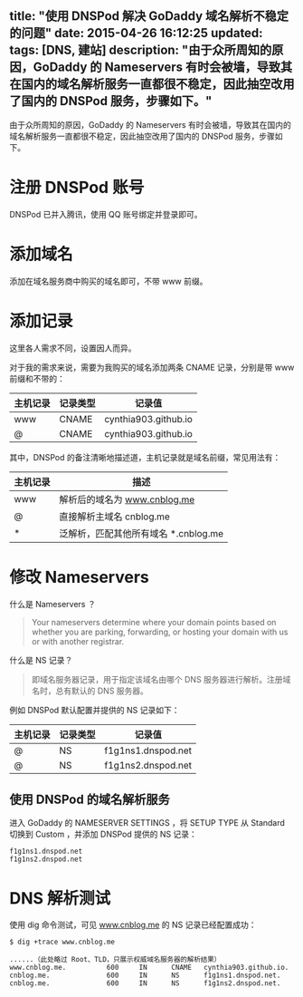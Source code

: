 title: "使用 DNSPod 解决 GoDaddy 域名解析不稳定的问题"
date: 2015-04-26 16:12:25
updated: 
tags: [DNS, 建站]
description: "由于众所周知的原因，GoDaddy 的 Nameservers 有时会被墙，导致其在国内的域名解析服务一直都很不稳定，因此抽空改用了国内的 DNSPod 服务，步骤如下。"
---

由于众所周知的原因，GoDaddy 的 Nameservers 有时会被墙，导致其在国内的域名解析服务一直都很不稳定，因此抽空改用了国内的 DNSPod 服务，步骤如下。

# 注册 DNSPod 账号

DNSPod 已并入腾讯，使用 QQ 账号绑定并登录即可。

# 添加域名

添加在域名服务商中购买的域名即可，不带 www 前缀。

# 添加记录

这里各人需求不同，设置因人而异。

对于我的需求来说，需要为我购买的域名添加两条 CNAME 记录，分别是带 www 前缀和不带的：

|主机记录|记录类型|记录值|
|---|---|---|
|www|CNAME|cynthia903.github.io|
|@|CNAME|cynthia903.github.io|

其中，DNSPod 的备注清晰地描述道，主机记录就是域名前缀，常见用法有：

|主机记录|描述|
|---|---|
|www|解析后的域名为 www.cnblog.me|
|@|直接解析主域名 cnblog.me|
|*|泛解析，匹配其他所有域名 *.cnblog.me|

# 修改 Nameservers

什么是 Nameservers ？

> Your nameservers determine where your domain points based on whether you are parking, forwarding, or hosting your domain with us or with another registrar.

什么是 NS 记录？

> 即域名服务器记录，用于指定该域名由哪个 DNS 服务器进行解析。注册域名时，总有默认的 DNS 服务器。

例如 DNSPod 默认配置并提供的 NS 记录如下：

|主机记录|记录类型|记录值|
|---|---|---|
|@|NS|f1g1ns1.dnspod.net|
|@|NS|f1g1ns2.dnspod.net|

## 使用 DNSPod 的域名解析服务

进入 GoDaddy 的 NAMESERVER SETTINGS ，将 SETUP TYPE 从 Standard 切换到 Custom ，并添加 DNSPod 提供的 NS 记录：

```
f1g1ns1.dnspod.net
f1g1ns2.dnspod.net
```

# DNS 解析测试

使用 dig 命令测试，可见 www.cnblog.me 的 NS 记录已经配置成功：

```
$ dig +trace www.cnblog.me

......（此处略过 Root、TLD，只展示权威域名服务器的解析结果）
www.cnblog.me.          600     IN      CNAME   cynthia903.github.io.
cnblog.me.              600     IN      NS      f1g1ns1.dnspod.net.
cnblog.me.              600     IN      NS      f1g1ns2.dnspod.net.
```
